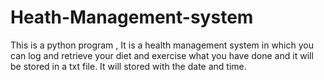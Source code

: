 # Heath-Management-system
This is a python program , It is a health management system in which you can log and retrieve your diet and exercise what you have done and it will be stored in a txt file.
It will stored with the date and time.
